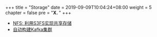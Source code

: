 +++
title = "Storage"
date = 2019-09-09T10:04:24+08:00
weight = 5
chapter = false
pre = "<b>X. </b>"
+++

* [NFS: 利用S3FS实现共享存储](https://github.com/lab798/quickstart-s3fs)
* [自动构建Kafka集群](https://github.com/lab798/quickstart-kafka)
